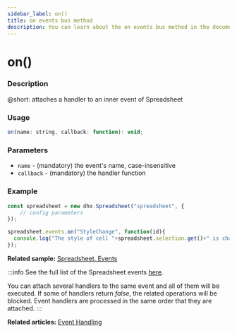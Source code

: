 ```yaml
---
sidebar_label: on()
title: on events bus method
description: You can learn about the on events bus method in the documentation of the DHTMLX JavaScript Spreadsheet library. Browse developer guides and API reference, try out code examples and live demos, and download a free 30-day evaluation version of DHTMLX Spreadsheet.
---
```


# on()

### Description

@short: attaches a handler to an inner event of Spreadsheet

### Usage

~~~jsx
on(name: string, callback: function): void;
~~~

### Parameters

- `name` - (mandatory) the event's name, case-insensitive
- `callback` - (mandatory) the handler function

### Example

~~~jsx {5-7}
const spreadsheet = new dhx.Spreadsheet("spreadsheet", {
    // config parameters
});

spreadsheet.events.on("StyleChange", function(id){
  console.log("The style of cell "+spreadsheet.selection.get()+" is changed");
});
~~~

**Related sample:** [Spreadsheet. Events](https://snippet.dhtmlx.com/2vkjyvsi)

:::info
See the full list of the Spreadsheet events [here](api/api_overview.md/#spreadsheet-events).

You can attach several handlers to the same event and all of them will be executed. If some of handlers return *false*, the related operations will be blocked. Event handlers are processed in the same order that they are attached.
:::

**Related articles:** [Event Handling](handling_events.md)
